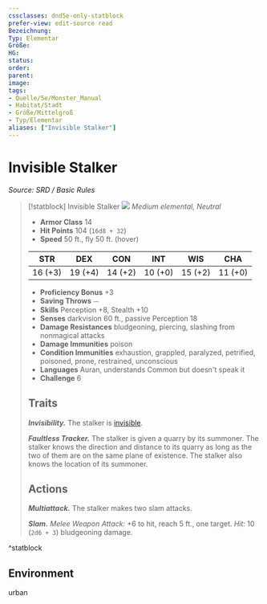 ```yaml
---
cssclasses: dnd5e-only-statblock
prefer-view: edit-source read
Bezeichnung: 
Typ: Elementar
Größe: 
HG: 
status:
order:
parent:
image: 
tags:
- Quelle/5e/Monster_Manual
- Habitat/Stadt
- Größe/Mittelgroß
- Typ/Elementar
aliases: ["Invisible Stalker"]
---
```

# Invisible Stalker
*Source: SRD / Basic Rules*  

> [!statblock] Invisible Stalker
> ![](compendium/bestiary/elemental/token/invisible-stalker.png#token)
> *Medium elemental, Neutral*
> 
> - **Armor Class** 14 
> - **Hit Points** 104 (`16d8 + 32`)
> - **Speed** 50 ft., fly 50 ft. (hover)
> 
> |STR|DEX|CON|INT|WIS|CHA|
> |:---:|:---:|:---:|:---:|:---:|:---:|
> |16 (+3)|19 (+4)|14 (+2)|10 (+0)|15 (+2)|11 (+0)|
> 
> - **Proficiency Bonus** +3
> - **Saving Throws** ⏤
> - **Skills** Perception +8, Stealth +10
> - **Senses** darkvision 60 ft., passive Perception 18
> - **Damage Resistances** bludgeoning, piercing, slashing from nonmagical attacks
> - **Damage Immunities** poison
> - **Condition Immunities** exhaustion, grappled, paralyzed, petrified, poisoned, prone, restrained, unconscious
> - **Languages** Auran, understands Common but doesn't speak it
> - **Challenge** 6
> 
> ## Traits
> 
> ***Invisibility.*** The stalker is [invisible](rules/conditions.md#invisible).
> 
> ***Faultless Tracker.*** The stalker is given a quarry by its summoner. The stalker knows the direction and distance to its quarry as long as the two of them are on the same plane of existence. The stalker also knows the location of its summoner.
> 
> ## Actions
> 
> ***Multiattack.*** The stalker makes two slam attacks.
> 
> ***Slam.*** *Melee Weapon Attack:* +6 to hit, reach 5 ft., one target. *Hit:* 10 (`2d6 + 3`) bludgeoning damage.

^statblock

## Environment

urban